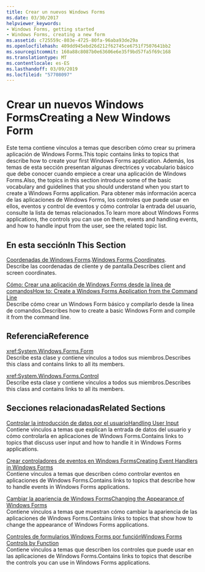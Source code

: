 ```yaml
---
title: Crear un nuevos Windows Forms
ms.date: 03/30/2017
helpviewer_keywords:
- Windows Forms, getting started
- Windows Forms, creating a new form
ms.assetid: c725559c-803e-4725-80fa-96aba93de29a
ms.openlocfilehash: 409dd945ebd26d212f62745ce6751f7507641bb2
ms.sourcegitcommit: 160a88c8087b0e63606e6e35f9bd57fa5f69c168
ms.translationtype: MT
ms.contentlocale: es-ES
ms.lasthandoff: 03/09/2019
ms.locfileid: "57708097"
---
```

# <a name="creating-a-new-windows-form"></a><span data-ttu-id="e9368-102">Crear un nuevos Windows Forms</span><span class="sxs-lookup"><span data-stu-id="e9368-102">Creating a New Windows Form</span></span>
<span data-ttu-id="e9368-103">Este tema contiene vínculos a temas que describen cómo crear su primera aplicación de Windows Forms.</span><span class="sxs-lookup"><span data-stu-id="e9368-103">This topic contains links to topics that describe how to create your first Windows Forms application.</span></span> <span data-ttu-id="e9368-104">Además, los temas de esta sección presentan algunas directrices y vocabulario básico que debe conocer cuando empiece a crear una aplicación de Windows Forms.</span><span class="sxs-lookup"><span data-stu-id="e9368-104">Also, the topics in this section introduce some of the basic vocabulary and guidelines that you should understand when you start to create a Windows Forms application.</span></span> <span data-ttu-id="e9368-105">Para obtener más información acerca de las aplicaciones de Windows Forms, los controles que puede usar en ellos, eventos y control de eventos y cómo controlar la entrada del usuario, consulte la lista de temas relacionados.</span><span class="sxs-lookup"><span data-stu-id="e9368-105">To learn more about Windows Forms applications, the controls you can use on them, events and handling events, and how to handle input from the user, see the related topic list.</span></span>  
  
## <a name="in-this-section"></a><span data-ttu-id="e9368-106">En esta sección</span><span class="sxs-lookup"><span data-stu-id="e9368-106">In This Section</span></span>  
 <span data-ttu-id="e9368-107">[Coordenadas de Windows Forms](windows-forms-coordinates.md).</span><span class="sxs-lookup"><span data-stu-id="e9368-107">[Windows Forms Coordinates](windows-forms-coordinates.md).</span></span>  
 <span data-ttu-id="e9368-108">Describe las coordenadas de cliente y de pantalla.</span><span class="sxs-lookup"><span data-stu-id="e9368-108">Describes client and screen coordinates.</span></span>  
  
 [<span data-ttu-id="e9368-109">Cómo: Crear una aplicación de Windows Forms desde la línea de comandos</span><span class="sxs-lookup"><span data-stu-id="e9368-109">How to: Create a Windows Forms Application from the Command Line</span></span>](how-to-create-a-windows-forms-application-from-the-command-line.md)  
 <span data-ttu-id="e9368-110">Describe cómo crear un Windows Form básico y compilarlo desde la línea de comandos.</span><span class="sxs-lookup"><span data-stu-id="e9368-110">Describes how to create a basic Windows Form and compile it from the command line.</span></span>  
  
## <a name="reference"></a><span data-ttu-id="e9368-111">Referencia</span><span class="sxs-lookup"><span data-stu-id="e9368-111">Reference</span></span>  
 <xref:System.Windows.Forms.Form>  
 <span data-ttu-id="e9368-112">Describe esta clase y contiene vínculos a todos sus miembros.</span><span class="sxs-lookup"><span data-stu-id="e9368-112">Describes this class and contains links to all its members.</span></span>  
  
 <xref:System.Windows.Forms.Control>  
 <span data-ttu-id="e9368-113">Describe esta clase y contiene vínculos a todos sus miembros.</span><span class="sxs-lookup"><span data-stu-id="e9368-113">Describes this class and contains links to all its members.</span></span>  
  
## <a name="related-sections"></a><span data-ttu-id="e9368-114">Secciones relacionadas</span><span class="sxs-lookup"><span data-stu-id="e9368-114">Related Sections</span></span>  
 [<span data-ttu-id="e9368-115">Controlar la introducción de datos por el usuario</span><span class="sxs-lookup"><span data-stu-id="e9368-115">Handling User Input</span></span>](./controls/handling-user-input.md)  
 <span data-ttu-id="e9368-116">Contiene vínculos a temas que explican la entrada de datos del usuario y cómo controlarla en aplicaciones de Windows Forms.</span><span class="sxs-lookup"><span data-stu-id="e9368-116">Contains links to topics that discuss user input and how to handle it in Windows Forms applications.</span></span>  
  
 [<span data-ttu-id="e9368-117">Crear controladores de eventos en Windows Forms</span><span class="sxs-lookup"><span data-stu-id="e9368-117">Creating Event Handlers in Windows Forms</span></span>](creating-event-handlers-in-windows-forms.md)  
 <span data-ttu-id="e9368-118">Contiene vínculos a temas que describen cómo controlar eventos en aplicaciones de Windows Forms.</span><span class="sxs-lookup"><span data-stu-id="e9368-118">Contains links to topics that describe how to handle events in Windows Forms applications.</span></span>  
  
 [<span data-ttu-id="e9368-119">Cambiar la apariencia de Windows Forms</span><span class="sxs-lookup"><span data-stu-id="e9368-119">Changing the Appearance of Windows Forms</span></span>](changing-the-appearance-of-windows-forms.md)  
 <span data-ttu-id="e9368-120">Contiene vínculos a temas que muestran cómo cambiar la apariencia de las aplicaciones de Windows Forms.</span><span class="sxs-lookup"><span data-stu-id="e9368-120">Contains links to topics that show how to change the appearance of Windows Forms applications.</span></span>  
  
 [<span data-ttu-id="e9368-121">Controles de formularios Windows Forms por función</span><span class="sxs-lookup"><span data-stu-id="e9368-121">Windows Forms Controls by Function</span></span>](./controls/windows-forms-controls-by-function.md)  
 <span data-ttu-id="e9368-122">Contiene vínculos a temas que describen los controles que puede usar en las aplicaciones de Windows Forms.</span><span class="sxs-lookup"><span data-stu-id="e9368-122">Contains links to topics that describe the controls you can use in Windows Forms applications.</span></span>
